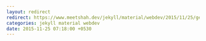 ```yaml
---
layout: redirect 
redirect: https://www.meetshah.dev/jekyll/material/webdev/2015/11/25/generating-static-homepages.html
categories: jekyll material webdev
date: 2015-11-25 07:18:00 +0530
---
```

